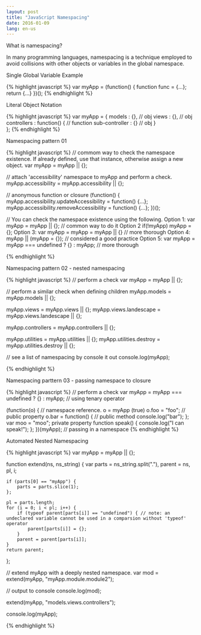 ```yaml
---
layout: post
title: "JavaScript Namespacing"
date: 2016-01-09
lang: en-us
---
```


What is namespacing?

In many programming languages, namespacing is a technique employed to avoid collisions with other objects or variables in the global namespace. 


Single Global Variable Example

{% highlight javascript %}
var myApp = (function() {
	function func = {...};
	return {...}
})();
{% endhighlight %}

Literal Object Notation

{% highlight javascript %}
var myApp = {
	models : {}, // obj
	views : {}, // obj
	controllers : function() { // function
		sub-controller : {} // obj
	}	
};
{% endhighlight %}

Namespacing pattern 01

{% highlight javascript %}
// commom way to check the namespace existence. If already defined, use that instance, otherwise assign a new object.
var myApp = myApp || {};

// attach 'accessibility' namespace to myApp and perform a check.
myApp.accessibility = myApp.accessibility || {};

// anonymous function or closure
(function() {
	myApp.accessibility.updateAccessibility = function() {...};
	myApp.accessibility.removeAccessibility = function() {...};
})();

// You can check the namespace existence using the following.
Option 1: var myApp = myApp || {}; // common way to do it
Option 2  if(!myApp) myApp = {};
Option 3: var myApp = myApp = myApp || {} // more thorough
Option 4: myApp || (myApp = {}); // considered a good practice
Option 5: var myApp = myApp === undefined ? {} : myApp; // more thorough

{% endhighlight %}

Namespacing pattern 02 - nested namespacing

{% highlight javascript %}
// perform a check
var myApp = myApp || {};

// perform a similar check when defining children
myApp.models = myApp.models || {};

myApp.views = myApp.views || {};
myApp.views.landescape = myApp.views.landescape || {};

myApp.controllers = myApp.controllers || {};

myApp.utilities = myApp.utilities || {};
myApp.utilities.destroy = myApp.utilities.destroy || {};

// see a list of namespacing by console it out
console.log(myApp);

{% endhighlight %}

Namespacing parttern 03 - passing namespace to closure

{% highlight javascript %}
// perform a check
var myApp = myApp === undefined ? {} : myApp; // using tenary operator

(function(o) { // namespace reference. o = myApp (true)
	o.foo = "foo"; // public property
	o.bar = function() { // public method
		console.log("bar");
	};
	var moo = "moo"; private property
	function speak() {
		console.log("I can speak!");
	};
})(myApp); // passing in a namespace
{% endhighlight %}


Automated Nested Namespacing

{% highlight javascript %}
var myApp = myApp || {};

function extend(ns, ns_string) {
	var parts = ns_string.split("."),
		parent = ns,
		pl, i;

	if (parts[0] == "myApp") {
		parts = parts.slice(1);
	};

	pl = parts.length;
	for (i = 0; i < pl; i++) {
		if (typeof parent[parts[i]] == "undefined") { // note: an undeclared variable cannot be used in a comparsion without 'typeof' operator
			parent[parts[i]] = {};
		}
		parent = parent[parts[i]];
	}
	return parent;
};

// extend myApp with a deeply nested namespace.
var mod = extend(myApp, "myApp.module.module2");

// output to console
console.log(mod);

extend(myApp, "models.views.controllers");

console.log(myApp);

{% endhighlight %}